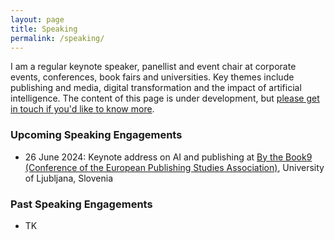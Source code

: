 ```yaml
---
layout: page
title: Speaking
permalink: /speaking/
---
```


I am a regular keynote speaker, panellist and event chair at corporate events, conferences, book fairs and universities. Key themes include publishing and media, digital transformation and the impact of artificial intelligence. The content of this page is under development, but [please get in touch if you'd like to know more](mailto:hello@outsidecontext.co.uk).

### Upcoming Speaking Engagements

* 26 June 2024: Keynote address on AI and publishing at [By the Book9 (Conference of the European Publishing Studies Association)](https://www.ff.uni-lj.si/en/izobrazevanja/center-za-pedagosko-izobrazevanje/konference), University of Ljubljana, Slovenia

### Past Speaking Engagements

* TK
